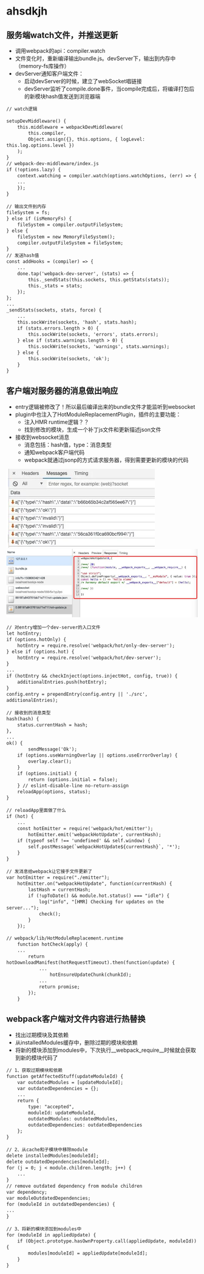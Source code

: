 # ahsdkjh
## 服务端watch文件，并推送更新
- 调用webpack的api：compiler.watch 
- 文件变化时，重新编译输出bundle.js。devServer下，输出到内存中（memory-fs库操作）
- devServer通知客户端文件：
	- 启动devServer的时候，建立了webSocket唱链接
	- devServer监听了compile.done事件，当compile完成后，将编译打包后的新模块hash值发送到浏览器端
	
```
// watch逻辑

setupDevMiddleware() {
    this.middleware = webpackDevMiddleware(
        this.compiler,
        Object.assign({}, this.options, { logLevel: this.log.options.level })
    );
}
// webpack-dev-middleware/index.js
if (!options.lazy) {
    context.watching = compiler.watch(options.watchOptions, (err) => {
    ...
    });
}

// 输出文件到内存
fileSystem = fs;
} else if (isMemoryFs) {
    fileSystem = compiler.outputFileSystem;
} else {
    fileSystem = new MemoryFileSystem();
    compiler.outputFileSystem = fileSystem;
}
// 发送hash值
const addHooks = (compiler) => {
	...
	done.tap('webpack-dev-server', (stats) => {
	    this._sendStats(this.sockets, this.getStats(stats));
	    this._stats = stats;
	});
};
...
_sendStats(sockets, stats, force) {
	...
	this.sockWrite(sockets, 'hash', stats.hash);
	if (stats.errors.length > 0) {
	    this.sockWrite(sockets, 'errors', stats.errors);
	} else if (stats.warnings.length > 0) {
	    this.sockWrite(sockets, 'warnings', stats.warnings);
	} else {
	    this.sockWrite(sockets, 'ok');
	}
}
``` 
## 客户端对服务器的消息做出响应
- entry逻辑被修改了！所以最后编译出来的bundle文件才能监听到websocket
- plugin中也注入了HotModuleReplacementPlugin，插件的主要功能：
	- 注入HMR runtime逻辑？？
	- 找到修改的模块，生成一个补丁js文件和更新描述json文件
- 接收到websocket消息
	- 消息包括：hash值，type：消息类型
	- 通知webpack客户端代码
	- webpack就通过jsonp的方式请求服务器，得到需要更新的模块的代码
	
<img src='./img/HMRmsg.png' /> 
	
<img src='./img/HMRfile.png' /> 

```
// 对entry增加一个dev-server的入口文件
let hotEntry;
if (options.hotOnly) {
    hotEntry = require.resolve('webpack/hot/only-dev-server');
} else if (options.hot) {
    hotEntry = require.resolve('webpack/hot/dev-server');
}
...
if (hotEntry && checkInject(options.injectHot, config, true)) {
    additionalEntries.push(hotEntry);
}
config.entry = prependEntry(config.entry || './src', additionalEntries);

// 接收到的消息类型
hash(hash) {
    status.currentHash = hash;
},
...
ok() {
        sendMessage('Ok');
    if (options.useWarningOverlay || options.useErrorOverlay) {
        overlay.clear();
    }
    if (options.initial) {
        return (options.initial = false);
    } // eslint-disable-line no-return-assign
    reloadApp(options, status);
}

// reloadApp里面做了什么
if (hot) {
    ...
    const hotEmitter = require('webpack/hot/emitter');
        hotEmitter.emit('webpackHotUpdate', currentHash);
    if (typeof self !== 'undefined' && self.window) {
        self.postMessage(`webpackHotUpdate${currentHash}`, '*');
    }
}

// 发消息给webpack让它接手文件更新了
var hotEmitter = require("./emitter");
    hotEmitter.on("webpackHotUpdate", function(currentHash) {
        lastHash = currentHash;
        if (!upToDate() && module.hot.status() === "idle") {
            log("info", "[HMR] Checking for updates on the server...");
            check();
        }
    });
    
// webpack/lib/HotModuleReplacement.runtime
    function hotCheck(apply) {
    ...
        return hotDownloadManifest(hotRequestTimeout).then(function(update) {
            ...
                hotEnsureUpdateChunk(chunkId);
            ...
            return promise;
        });
    }
```
## webpack客户端对文件内容进行热替换
- 找出过期模块及其依赖
- 从installedModules缓存中，删除过期的模块和依赖
- 将新的模块添加到modules中，下次执行__webpack_require__时候就会获取到新的模块代码了

```
// 1、获取过期模块和依赖
function getAffectedStuff(updateModuleId) {
    var outdatedModules = [updateModuleId];
    var outdatedDependencies = {};
    ...
    return {
        type: "accepted",
        moduleId: updateModuleId,
        outdatedModules: outdatedModules,
        outdatedDependencies: outdatedDependencies
    };
}

// 2、从cache和子模块中移除module
delete installedModules[moduleId];
delete outdatedDependencies[moduleId];
for (j = 0; j < module.children.length; j++) {
    ...
}
// remove outdated dependency from module children
var dependency;
var moduleOutdatedDependencies;
for (moduleId in outdatedDependencies) {
...
}

// 3、将新的模块添加到modules中
for (moduleId in appliedUpdate) {
	if (Object.prototype.hasOwnProperty.call(appliedUpdate, moduleId)) {
		modules[moduleId] = appliedUpdate[moduleId];
	}
}
```